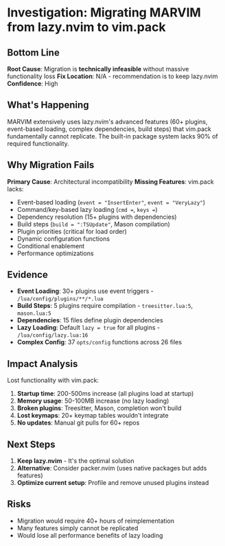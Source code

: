 # Investigation: Migrating MARVIM from lazy.nvim to vim.pack

## Bottom Line

**Root Cause**: Migration is **technically infeasible** without massive functionality loss
**Fix Location**: N/A - recommendation is to keep lazy.nvim
**Confidence**: High

## What's Happening

MARVIM extensively uses lazy.nvim's advanced features (60+ plugins, event-based loading, complex dependencies, build steps) that vim.pack fundamentally cannot replicate. The built-in package system lacks 90% of required functionality.

## Why Migration Fails

**Primary Cause**: Architectural incompatibility
**Missing Features**: vim.pack lacks:
- Event-based loading (`event = "InsertEnter"`, `event = "VeryLazy"`)
- Command/key-based lazy loading (`cmd =`, `keys =`)
- Dependency resolution (15+ plugins with dependencies)
- Build steps (`build = ":TSUpdate"`, Mason compilation)
- Plugin priorities (critical for load order)
- Dynamic configuration functions
- Conditional enablement
- Performance optimizations

## Evidence

- **Event Loading**: 30+ plugins use event triggers - `/lua/config/plugins/**/*.lua`
- **Build Steps**: 5 plugins require compilation - `treesitter.lua:5`, `mason.lua:5`
- **Dependencies**: 15 files define plugin dependencies
- **Lazy Loading**: Default `lazy = true` for all plugins - `/lua/config/lazy.lua:16`
- **Complex Config**: 37 `opts/config` functions across 26 files

## Impact Analysis

Lost functionality with vim.pack:
1. **Startup time**: 200-500ms increase (all plugins load at startup)
2. **Memory usage**: 50-100MB increase (no lazy loading)
3. **Broken plugins**: Treesitter, Mason, completion won't build
4. **Lost keymaps**: 20+ keymap tables wouldn't integrate
5. **No updates**: Manual git pulls for 60+ repos

## Next Steps

1. **Keep lazy.nvim** - It's the optimal solution
2. **Alternative**: Consider packer.nvim (uses native packages but adds features)
3. **Optimize current setup**: Profile and remove unused plugins instead

## Risks

- Migration would require 40+ hours of reimplementation
- Many features simply cannot be replicated
- Would lose all performance benefits of lazy loading
